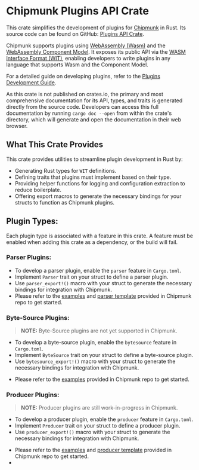 # Chipmunk Plugins API Crate

This crate simplifies the development of plugins for [Chipmunk](https://github.com/esrlabs/chipmunk) in Rust. Its source code can be found on GitHub: [Plugins API Crate](https://github.com/esrlabs/chipmunk/tree/master/plugins/plugins_api).

Chipmunk supports plugins using [WebAssembly (Wasm)](https://webassembly.org/) and the [WebAssembly Component Model](https://component-model.bytecodealliance.org/). It exposes its public API via the [WASM Interface Format (WIT)](https://github.com/WebAssembly/component-model/blob/main/design/mvp/WIT.md), enabling developers to write plugins in any language that supports Wasm and the Component Model.

For a detailed guide on developing plugins, refer to the [Plugins Development Guide](./development-guide.md).

As this crate is not published on crates.io, the primary and most comprehensive documentation for its API, types, and traits is generated directly from the source code. Developers can access this full documentation by running `cargo doc --open` from within the crate's directory, which will generate and open the documentation in their web browser.

## What This Crate Provides

This crate provides utilities to streamline plugin development in Rust by:

- Generating Rust types for `WIT` definitions.
- Defining traits that plugins must implement based on their type.
- Providing helper functions for logging and configuration extraction to reduce boilerplate.
- Offering export macros to generate the necessary bindings for your structs to function as Chipmunk plugins.

## Plugin Types:

Each plugin type is associated with a feature in this crate. A feature must be enabled when adding this crate as a dependency, or the build will fail.

### Parser Plugins:
* To develop a parser plugin, enable the `parser` feature in `Cargo.toml`.
* Implement `Parser` trait on your struct to define a parser plugin.
* Use `parser_export!()` macro with your struct to generate the necessary bindings for integration with Chipmunk.
* Please refer to the [examples](https://github.com/esrlabs/chipmunk/blob/master/plugins/examples) and [parser template](https://github.com/esrlabs/chipmunk/blob/master/plugins/templates/parser_template) provided in Chipmunk repo to get started.


### Byte-Source Plugins:

> **NOTE:** Byte-Source plugins are not yet supported in Chipmunk. 

* To develop a byte-source plugin, enable the `bytesource` feature in `Cargo.toml`.
* Implement `ByteSource` trait on your struct to define a byte-source plugin.
* Use `bytesource_export!()` macro with your struct to generate the necessary bindings for integration with Chipmunk.
<!--TODO: Update here once template for byte-source is done. -->
* Please refer to the [examples](https://github.com/esrlabs/chipmunk/blob/master/plugins/examples) provided in Chipmunk repo to get started.


### Producer Plugins:

> **NOTE:** Producer plugins are still work-in-progress in Chipmunk. 

* To develop a producer plugin, enable the `producer` feature in `Cargo.toml`.
* Implement `Producer` trait on your struct to define a producer plugin.
* Use `producer_export!()` macro with your struct to generate the necessary bindings for integration with Chipmunk.
<!--TODO AAZ: Links referring to a branch on my fork temporally -->
* Please refer to the [examples](https://github.com/AmmarAbouZor/chipmunk/tree/producer-plugin/plugins/examples) and [producer template](https://github.com/AmmarAbouZor/chipmunk/tree/producer-plugin/plugins/templates/producer_template) provided in Chipmunk repo to get started.
*
